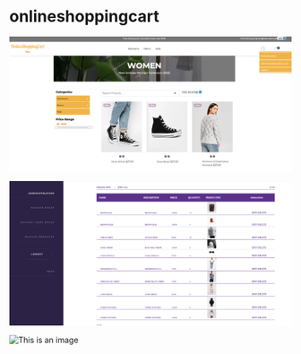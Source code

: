 # onlineshoppingcart 

![This is an image](https://github.com/MadhanKAMALAKANNAN/onlineshoppingcart/blob/main/onlineShoppingCart.png)









![This is an image](https://github.com/MadhanKAMALAKANNAN/onlineshoppingcart/blob/main/onlinshoppingCartAdmin.png)







![This is an image](https://github.com/MadhanKAMALAKANNAN/onlineshoppingcart/blob/main/OnlineShoppingCart_SQL_ERD.png)
